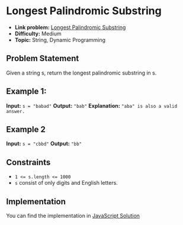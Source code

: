 # Longest Palindromic Substring

- **Link problem:** [Longest Palindromic Substring](https://leetcode.com/problems/longest-palindromic-substring/)
- **Difficulty:** Medium
- **Topic:** String, Dynamic Programming

## Problem Statement

Given a string s, return the longest palindromic substring in s.

## Example 1:

**Input:** `s = "babad"`
**Output:** `"bab"`
**Explanation:** `"aba" is also a valid answer.`

## Example 2

**Input:** `s = "cbbd"`
**Output:** `"bb"`

## Constraints

- `1 <= s.length <= 1000`
- `s` consist of only digits and English letters.

## Implementation

You can find the implementation in [JavaScript Solution](solution.js)
